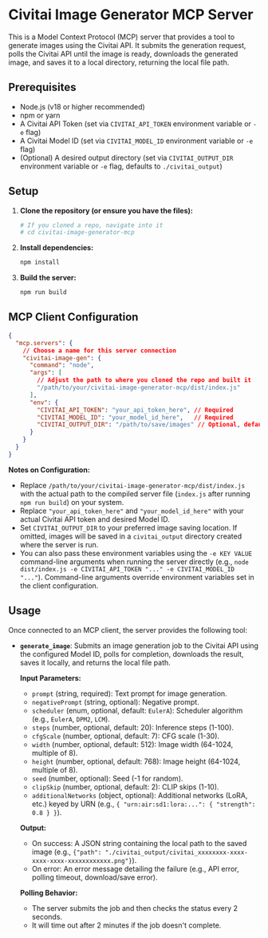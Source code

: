 # Civitai Image Generator MCP Server

This is a Model Context Protocol (MCP) server that provides a tool to generate images using the Civitai API. It submits the generation request, polls the Civitai API until the image is ready, downloads the generated image, and saves it to a local directory, returning the local file path.

## Prerequisites

- Node.js (v18 or higher recommended)
- npm or yarn
- A Civitai API Token (set via `CIVITAI_API_TOKEN` environment variable or `-e` flag)
- A Civitai Model ID (set via `CIVITAI_MODEL_ID` environment variable or `-e` flag)
- (Optional) A desired output directory (set via `CIVITAI_OUTPUT_DIR` environment variable or `-e` flag, defaults to `./civitai_output`)

## Setup

1.  **Clone the repository (or ensure you have the files):**
    ```bash
    # If you cloned a repo, navigate into it
    # cd civitai-image-generator-mcp
    ```

2.  **Install dependencies:**
    ```bash
    npm install

3.  **Build the server:**
    ```bash
    npm run build

## MCP Client Configuration

```json
{
  "mcp.servers": {
    // Choose a name for this server connection
    "civitai-image-gen": {
      "command": "node",
      "args": [
        // Adjust the path to where you cloned the repo and built it
        "/path/to/your/civitai-image-generator-mcp/dist/index.js"
      ],
      "env": {
        "CIVITAI_API_TOKEN": "your_api_token_here", // Required
        "CIVITAI_MODEL_ID": "your_model_id_here",   // Required
        "CIVITAI_OUTPUT_DIR": "/path/to/save/images" // Optional, defaults to ./civitai_output relative to where the server runs
      }
    }
  }
}
```

**Notes on Configuration:**

*   Replace `/path/to/your/civitai-image-generator-mcp/dist/index.js` with the actual path to the compiled server file (`index.js` after running `npm run build`) on your system.
*   Replace `"your_api_token_here"` and `"your_model_id_here"` with your actual Civitai API token and desired Model ID.
*   Set `CIVITAI_OUTPUT_DIR` to your preferred image saving location. If omitted, images will be saved in a `civitai_output` directory created where the server is run.
*   You can also pass these environment variables using the `-e KEY VALUE` command-line arguments when running the server directly (e.g., `node dist/index.js -e CIVITAI_API_TOKEN "..." -e CIVITAI_MODEL_ID "..."`). Command-line arguments override environment variables set in the client configuration.

## Usage

Once connected to an MCP client, the server provides the following tool:

-   **`generate_image`**: Submits an image generation job to the Civitai API using the configured Model ID, polls for completion, downloads the result, saves it locally, and returns the local file path.

    **Input Parameters:**
    -   `prompt` (string, required): Text prompt for image generation.
    -   `negativePrompt` (string, optional): Negative prompt.
    -   `scheduler` (enum, optional, default: `EulerA`): Scheduler algorithm (e.g., `EulerA`, `DPM2`, `LCM`).
    -   `steps` (number, optional, default: 20): Inference steps (1-100).
    -   `cfgScale` (number, optional, default: 7): CFG scale (1-30).
    -   `width` (number, optional, default: 512): Image width (64-1024, multiple of 8).
    -   `height` (number, optional, default: 768): Image height (64-1024, multiple of 8).
    -   `seed` (number, optional): Seed (-1 for random).
    -   `clipSkip` (number, optional, default: 2): CLIP skips (1-10).
    -   `additionalNetworks` (object, optional): Additional networks (LoRA, etc.) keyed by URN (e.g., `{ "urn:air:sd1:lora:...": { "strength": 0.8 } }`).

    **Output:**
    -   On success: A JSON string containing the local path to the saved image (e.g., `{"path": "./civitai_output/civitai_xxxxxxxx-xxxx-xxxx-xxxx-xxxxxxxxxxxx.png"}`).
    -   On error: An error message detailing the failure (e.g., API error, polling timeout, download/save error).

    **Polling Behavior:**
    - The server submits the job and then checks the status every 2 seconds.
    - It will time out after 2 minutes if the job doesn't complete.